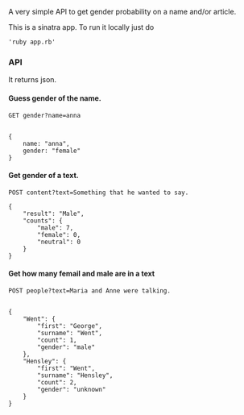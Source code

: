 A very simple API to get gender probability on a name and/or article. 


This is a sinatra app. To run it locally just do

    'ruby app.rb'

### API

It returns json.

#### Guess gender of the name.

    GET gender?name=anna


    {
        name: "anna",
        gender: "female"
    }

#### Get gender of a text.

    POST content?text=Something that he wanted to say.

    {
        "result": "Male",
        "counts": {
            "male": 7,
            "female": 0,
            "neutral": 0
        }
    }

#### Get how many femail and male are in a text

    POST people?text=Maria and Anne were talking.


    {
        "Went": {
            "first": "George",
            "surname": "Went",
            "count": 1,
            "gender": "male"
        },
        "Hensley": {
            "first": "Went",
            "surname": "Hensley",
            "count": 2,
            "gender": "unknown"
        }
    }
